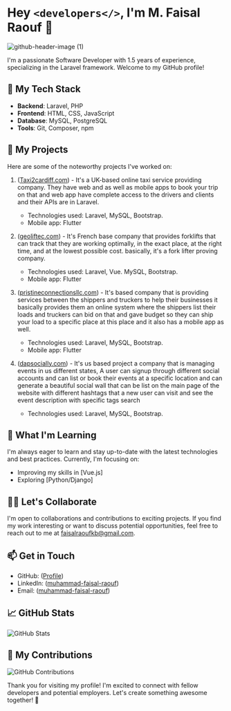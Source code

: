 # Hey <code><developers</></code>, I'm M. Faisal Raouf 👋

![github-header-image (1)](https://github.com/MuhammadFaisalRaouf/MuhammadFaisalRaouf/assets/57754687/9774392b-8106-490b-975f-bfd4c7c2ed83)

<!-- ![Profile Banner](url_to_your_banner_image) You can create an attractive banner image to personalize your README -->

I'm a passionate Software Developer with 1.5 years of experience, specializing in the Laravel framework. Welcome to my GitHub profile!

## 🚀 My Tech Stack

- **Backend**: Laravel, PHP
- **Frontend**: HTML, CSS, JavaScript
- **Database**: MySQL, PostgreSQL
- **Tools**: Git, Composer, npm
<!--- **Deployment**: Heroku, AWS -->

## 🔭 My Projects

Here are some of the noteworthy projects I've worked on:

1. ([Taxi2cardiff.com](https://www.taxi2cardiff.com/)) - It's a UK-based online taxi service providing company. They have web and as well as mobile apps to book       your trip on that and web app have complete access to the drivers and clients and their APIs are in Laravel. 
   - Technologies used: Laravel, MySQL, Bootstrap.
   - Mobile app: Flutter
   <!--- ![Project 1 Screenshot](url_to_project_1_screenshot)  You can add a screenshot or demo GIF -->

2. ([geoliftec.com](https://geoliftec.com/)) - It's French base company that provides forklifts that can track that they are working optimally, in the exact         place, at the right time, and at the lowest possible cost. basically, it's a fork lifter proving company.
   - Technologies used: Laravel, Vue. MySQL, Bootstrap.
   - Mobile app: Flutter
   <!-- - ![Project 2 Screenshot](url_to_project_2_screenshot)  You can add a screenshot or demo GIF -->

3.  ([pristineconnectionsllc.com](https://pristineconnectionsllc.com/)) - It's based company that is providing services between the shippers and truckers to help      their businesses it basically provides them an online system where the shippers list their loads and truckers can bid on that and gave budget so they can ship       your load to a specific place at this place and it also has a mobile app as well.
      - Technologies used: Laravel, MySQL, Bootstrap.
      - Mobile app: Flutter
   

4.  ([dapsocially.com](http://dapsocially.com/)) - It's us based project a company that is managing events in us different states, A user can signup through           different social accounts and can list or book their events at a specific location and can generate a beautiful social wall that can be list on the main page       of the website with different hashtags that a new user can visit and see the event description with specific tags search 
    - Technologies used: Laravel, MySQL, Bootstrap.
    

     

## 🌱 What I'm Learning

I'm always eager to learn and stay up-to-date with the latest technologies and best practices. Currently, I'm focusing on:

- Improving my skills in [Vue.js]
- Exploring [Python/Django]

## 👯‍♂️ Let's Collaborate

I'm open to collaborations and contributions to exciting projects. If you find my work interesting or want to discuss potential opportunities, feel free to reach out to me at faisalraoufkb@gmail.com.

## 📫 Get in Touch

- GitHub: ([Profile](https://github.com/MuhammadFaisalRaouf))
- LinkedIn: ([muhammad-faisal-raouf](https://www.linkedin.com/in/muhammad-faisal-raouf/))
- Email: ([muhammad-faisal-raouf](mailto:faisalraoufkb@gmail.com))

## 📈 GitHub Stats

![GitHub Stats](https://github-readme-stats.vercel.app/api?username=MuhammadFaisalRaouf&show_icons=true&hide=contribs&theme=dark)

<!-- Replace "your_username" with your actual GitHub username in the URL above -->

## 🚀 My Contributions

![GitHub Contributions](https://github-readme-streak-stats.herokuapp.com/?user=MuhammadFaisalRaouf&theme=dark)

<!-- Replace "your_username" with your actual GitHub username in the URL above -->

Thank you for visiting my profile! I'm excited to connect with fellow developers and potential employers. Let's create something awesome together! 🚀
